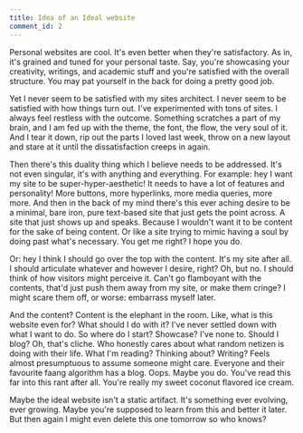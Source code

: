```yaml
---
title: Idea of an Ideal website
comment_id: 2
---
```

 
Personal websites are cool. It's even better when they're satisfactory. As in, it's grained and tuned for your personal taste. Say, you're showcasing your creativity, writings, and academic stuff and you're satisfied with the overall structure. You may pat yourself in the back for doing a pretty good job. 

Yet I never seem to be satisfied with my sites architect. I never seem to be satisfied with how things turn out. I've experimented with tons of sites. I always feel restless with the outcome. Something scratches a part of my brain, and I am fed up with the theme, the font, the flow, the very soul of it. And I tear it down, rip out the parts I loved last week, throw on a new layout and stare at it until the dissatisfaction creeps in again.

Then there's this duality thing which I believe needs to be addressed. It's not even singular, it's with anything and everything. For example: hey I want my site to be super-hyper-aesthetic! It needs to have a lot of features and personality! More buttons, more hyperlinks, more media queries, more more. And then in the back of my mind there's this ever aching desire to be a minimal, bare iron, pure text-based site that just gets the point across. A site that just shows up and speaks. Because I wouldn't want it to be content for the sake of being content. Or like a site trying to mimic having a soul by doing past what's necessary. You get me right? I hope you do.

Or: hey I think I should go over the top with the content. It's my site after all. I should articulate whatever and however I desire, right? Oh, but no. I should think of how visitors might perceive it. Can't go flamboyant with the contents, that'd just push them away from my site, or make them cringe? I might scare them off, or worse: embarrass myself later. 

And the content? Content is the elephant in the room. Like, what is this website even for? What should I do with it? I've never settled down with what I want to do. So where do I start? Showcase? I've none to. Should I blog? Oh, that's cliche. Who honestly cares about what random netizen is doing with their life. What I'm reading? Thinking about? Writing? Feels almost presumptuous to assume someone might care. Everyone and their favourite faang algorithm has a blog. Oops. Maybe you do. You've read this far into this rant after all. You're really my sweet coconut flavored ice cream.

Maybe the ideal website isn't a static artifact. It's something ever evolving, ever growing. Maybe you're supposed to learn from this and better it later. But then again I might even delete this one tomorrow so who knows?
